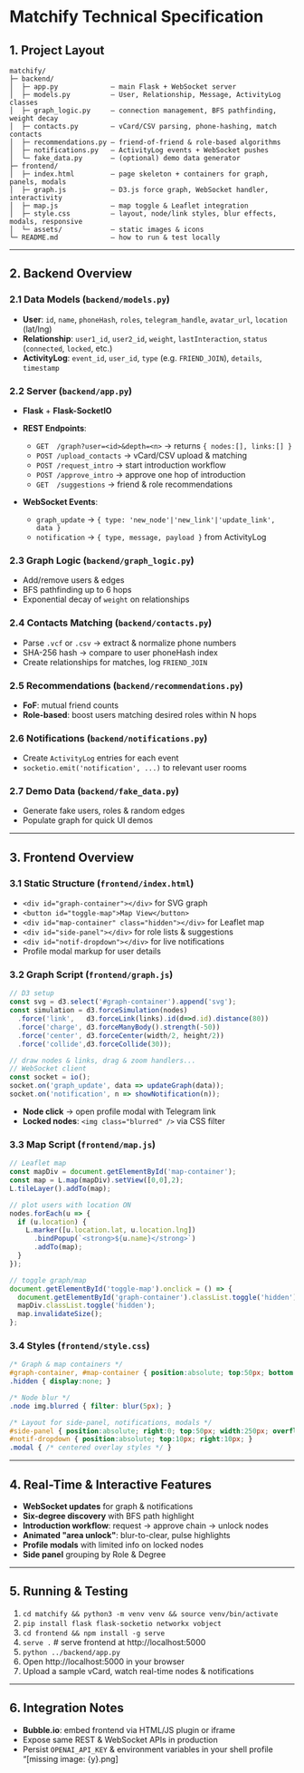# Matchify Technical Specification

## 1. Project Layout
```
matchify/
├─ backend/
│  ├─ app.py             – main Flask + WebSocket server
│  ├─ models.py          – User, Relationship, Message, ActivityLog classes
│  ├─ graph_logic.py     – connection management, BFS pathfinding, weight decay
│  ├─ contacts.py        – vCard/CSV parsing, phone-hashing, match contacts
│  ├─ recommendations.py – friend-of-friend & role-based algorithms
│  ├─ notifications.py   – ActivityLog events + WebSocket pushes
│  └─ fake_data.py       – (optional) demo data generator
├─ frontend/
│  ├─ index.html         – page skeleton + containers for graph, panels, modals
│  ├─ graph.js           – D3.js force graph, WebSocket handler, interactivity
│  ├─ map.js             – map toggle & Leaflet integration
│  ├─ style.css          – layout, node/link styles, blur effects, modals, responsive
│  └─ assets/            – static images & icons
└─ README.md             – how to run & test locally
```

---

## 2. Backend Overview

### 2.1 Data Models (`backend/models.py`)
- **User**: `id`, `name`, `phoneHash`, `roles`, `telegram_handle`, `avatar_url`, `location` (lat/lng)
- **Relationship**: `user1_id`, `user2_id`, `weight`, `lastInteraction`, `status` (`connected`, `locked`, etc.)
- **ActivityLog**: `event_id`, `user_id`, `type` (e.g. `FRIEND_JOIN`), `details`, `timestamp`

### 2.2 Server (`backend/app.py`)
- **Flask** + **Flask-SocketIO**
- **REST Endpoints**:
  - `GET  /graph?user=<id>&depth=<n>` → returns `{ nodes:[], links:[] }`
  - `POST /upload_contacts` → vCard/CSV upload & matching
  - `POST /request_intro`   → start introduction workflow
  - `POST /approve_intro`   → approve one hop of introduction
  - `GET  /suggestions`     → friend & role recommendations

- **WebSocket Events**:
  - `graph_update`  → `{ type: 'new_node'|'new_link'|'update_link', data }`
  - `notification`  → `{ type, message, payload }` from ActivityLog

### 2.3 Graph Logic (`backend/graph_logic.py`)
- Add/remove users & edges
- BFS pathfinding up to 6 hops
- Exponential decay of `weight` on relationships

### 2.4 Contacts Matching (`backend/contacts.py`)
- Parse `.vcf` or `.csv` → extract & normalize phone numbers
- SHA-256 hash → compare to user phoneHash index
- Create relationships for matches, log `FRIEND_JOIN`

### 2.5 Recommendations (`backend/recommendations.py`)
- **FoF**: mutual friend counts
- **Role-based**: boost users matching desired roles within N hops

### 2.6 Notifications (`backend/notifications.py`)
- Create `ActivityLog` entries for each event
- `socketio.emit('notification', ...)` to relevant user rooms

### 2.7 Demo Data (`backend/fake_data.py`)
- Generate fake users, roles & random edges
- Populate graph for quick UI demos

---

## 3. Frontend Overview

### 3.1 Static Structure (`frontend/index.html`)
- `<div id="graph-container"></div>` for SVG graph
- `<button id="toggle-map">Map View</button>`
- `<div id="map-container" class="hidden"></div>` for Leaflet map
- `<div id="side-panel"></div>` for role lists & suggestions
- `<div id="notif-dropdown"></div>` for live notifications
- Profile modal markup for user details

### 3.2 Graph Script (`frontend/graph.js`)
```js
// D3 setup
const svg = d3.select('#graph-container').append('svg');
const simulation = d3.forceSimulation(nodes)
  .force('link',   d3.forceLink(links).id(d=>d.id).distance(80))
  .force('charge', d3.forceManyBody().strength(-50))
  .force('center', d3.forceCenter(width/2, height/2))
  .force('collide',d3.forceCollide(30));

// draw nodes & links, drag & zoom handlers...
// WebSocket client
const socket = io();
socket.on('graph_update', data => updateGraph(data));
socket.on('notification', n => showNotification(n));
```
- **Node click** → open profile modal with Telegram link
- **Locked nodes**: `<img class="blurred" />` via CSS filter

### 3.3 Map Script (`frontend/map.js`)
```js
// Leaflet map
const mapDiv = document.getElementById('map-container');
const map = L.map(mapDiv).setView([0,0],2);
L.tileLayer().addTo(map);

// plot users with location ON
nodes.forEach(u => {
  if (u.location) {
    L.marker([u.location.lat, u.location.lng])
      .bindPopup(`<strong>${u.name}</strong>`)
      .addTo(map);
  }
});

// toggle graph/map
document.getElementById('toggle-map').onclick = () => {
  document.getElementById('graph-container').classList.toggle('hidden');
  mapDiv.classList.toggle('hidden');
  map.invalidateSize();
};
```

### 3.4 Styles (`frontend/style.css`)
```css
/* Graph & map containers */
#graph-container, #map-container { position:absolute; top:50px; bottom:0; left:0; right:0; }
.hidden { display:none; }

/* Node blur */
.node img.blurred { filter: blur(5px); }

/* Layout for side-panel, notifications, modals */
#side-panel { position:absolute; right:0; top:50px; width:250px; overflow:auto; }
#notif-dropdown { position:absolute; top:10px; right:10px; }
.modal { /* centered overlay styles */ }
```

---

## 4. Real-Time & Interactive Features
- **WebSocket updates** for graph & notifications
- **Six-degree discovery** with BFS path highlight
- **Introduction workflow**: request → approve chain → unlock nodes
- **Animated "area unlock"**: blur-to-clear, pulse highlights
- **Profile modals** with limited info on locked nodes
- **Side panel** grouping by Role & Degree

---

## 5. Running & Testing
1. `cd matchify && python3 -m venv venv && source venv/bin/activate`
2. `pip install flask flask-socketio networkx vobject`
3. `cd frontend && npm install -g serve`
4. `serve .`              # serve frontend at http://localhost:5000
5. `python ../backend/app.py`
6. Open http://localhost:5000 in your browser
7. Upload a sample vCard, watch real-time nodes & notifications

---

## 6. Integration Notes
- **Bubble.io**: embed frontend via HTML/JS plugin or iframe
- Expose same REST & WebSocket APIs in production
- Persist `OPENAI_API_KEY` & environment variables in your shell profile “[missing image: {y}.png]
